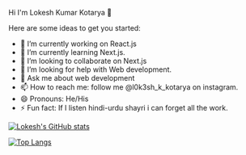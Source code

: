  Hi I'm Lokesh Kumar Kotarya 👋


Here are some ideas to get you started:

- 🔭 I’m currently working on React.js
- 🌱 I’m currently learning Next.js.
- 👯 I’m looking to collaborate on Next.js
- 🤔 I’m looking for help with Web development.
- 💬 Ask me about web development
- 📫 How to reach me: follow me @l0k3sh_k_kotarya on instagram.
- 😄 Pronouns: He/His
- ⚡ Fun fact: If I listen hindi-urdu shayri i can  forget all the work.

[![Lokesh's GitHub stats](https://github-readme-stats.vercel.app/api?username=kumarlokesh00)](https://github.com/kumarlokesh00/github-readme-stats)

[![Top Langs](https://github-readme-stats.vercel.app/api/top-langs/?username=kumarlokesh00)](https://github.com/dubeyaditya6232/github-readme-stats)
